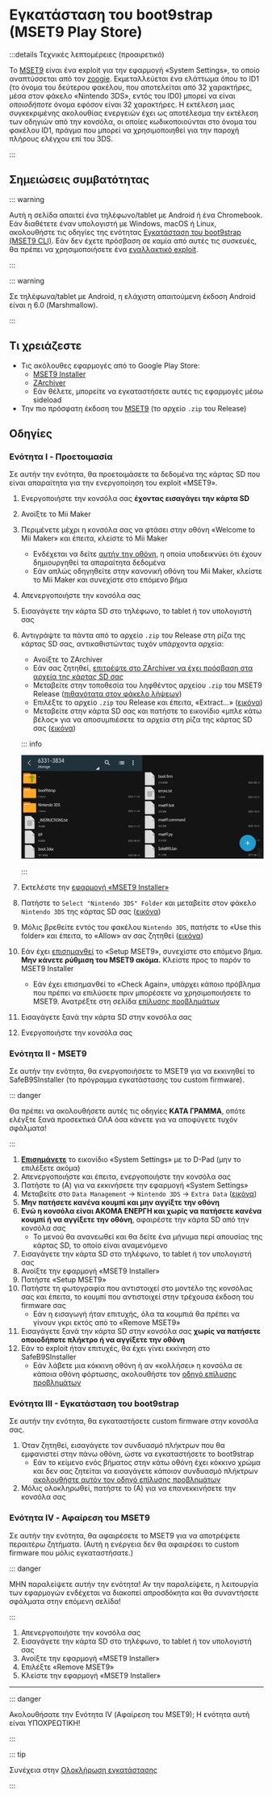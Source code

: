 # Εγκατάσταση του boot9strap (MSET9 Play Store)

:::details Τεχνικές λεπτομέρειες (προαιρετικό)

Το [MSET9](https://github.com/zoogie/MSET9) είναι ένα exploit για την εφαρμογή «System Settings», το οποίο αναπτύσσεται από τον [zoogie](https://github.com/zoogie). Εκμεταλλεύεται ένα ελάττωμα όπου το ID1 (το όνομα του δεύτερου φακέλου, που αποτελείται από 32 χαρακτήρες, μέσα στον φάκελο «Nintendo 3DS», εντός του ID0) μπορεί να είναι _οποιοδήποτε_ όνομα εφόσον είναι 32 χαρακτήρες. Η εκτέλεση μιας συγκεκριμένης ακολουθίας ενεργειών έχει ως αποτέλεσμα την εκτέλεση των οδηγιών από την κονσόλα, οι οποίες κωδικοποιούνται στο όνομα του φακέλου ID1, πράγμα που μπορεί να χρησιμοποιηθεί για την παροχή πλήρους ελέγχου επί του 3DS.

:::

## Σημειώσεις συμβατότητας

::: warning

Αυτή η σελίδα απαιτεί ένα τηλέφωνο/tablet με Android ή ένα Chromebook. Εάν διαθέτετε έναν υπολογιστή με Windows, macOS ή Linux, ακολουθήστε τις οδηγίες της ενότητας [Εγκατάσταση του boot9strap (MSET9 CLI)](installing-boot9strap-\(mset9-cli\)). Εάν δεν έχετε πρόσβαση σε καμία από αυτές τις συσκευές, θα πρέπει να χρησιμοποιήσετε ένα [εναλλακτικό exploit](https://wiki.hacks.guide/wiki/3DS:Alternate_Exploits).

:::

::: warning

Σε τηλέφωνα/tablet με Android, η ελάχιστη απαιτούμενη έκδοση Android είναι η 6.0 (Marshmallow).

:::

## Τι χρειάζεστε

- Τις ακόλουθες εφαρμογές από το Google Play Store:
  - [MSET9 Installer](https://play.google.com/store/apps/details?id=moe.saru.homebrew.console3ds.mset9_installer_android)
  - [ZArchiver](https://play.google.com/store/apps/details?id=ru.zdevs.zarchiver)
  - Εάν θέλετε, μπορείτε να εγκαταστήσετε αυτές τις εφαρμογές μέσω sideload
- Την πιο πρόσφατη έκδοση του [MSET9](https://github.com/zoogie/MSET9/releases/latest) (το αρχείο `.zip` του Release)

## Οδηγίες

### Ενότητα I - Προετοιμασία

Σε αυτήν την ενότητα, θα προετοιμάσετε τα δεδομένα της κάρτας SD που είναι απαραίτητα για την ενεργοποίηση του exploit «MSET9».

1. Ενεργοποιήστε την κονσόλα σας **έχοντας εισαγάγει την κάρτα SD**

2. Ανοίξτε το Mii Maker

3. Περιμένετε μέχρι η κονσόλα σας να φτάσει στην οθόνη «Welcome to Mii Maker» και έπειτα, κλείστε τό Mii Maker
   - Ενδέχεται να δείτε [αυτήν την οθόνη](/images/screenshots/mset9/mii-extdata.png), η οποία υποδεικνύει ότι έχουν δημιουργηθεί τα απαραίτητα δεδομένα
   - Εάν απλώς οδηγηθείτε στην κανονική οθόνη του Mii Maker, κλείστε το Mii Maker και συνεχίστε στο επόμενο βήμα

4. Απενεργοποιήστε την κονσόλα σας

5. Εισαγάγετε την κάρτα SD στο τηλέφωνο, το tablet ή τον υπολογιστή σας

6. Αντιγράψτε τα πάντα από το αρχείο `.zip` του Release στη ρίζα της κάρτας SD σας, αντικαθιστώντας τυχόν υπάρχοντα αρχεία:

   - Ανοίξτε το ZArchiver
   - Εάν σας ζητηθεί, [επιτρέψτε στο ZArchiver να έχει πρόσβαση στα αρχεία της κάρτας SD σας](/images/screenshots/mset9/zarchiver-allow.png)
   - Μεταβείτε στην τοποθεσία του ληφθέντος αρχείου `.zip` του MSET9 Release ([πιθανότατα στον φάκελο λήψεων](/images/screenshots/mset9/zarchiver-zip-location.png))
   - Επιλέξτε το αρχείο `.zip` του Release και έπειτα, «Extract...» ([εικόνα](/images/screenshots/mset9/zarchiver-extract-1.png))
   - Μεταβείτε στην κάρτα SD σας και πατήστε το εικονίδιο «μπλε κάτω βέλος» για να αποσυμπιέσετε τα αρχεία στη ρίζα της κάρτας SD σας ([εικόνα](/images/screenshots/mset9/zarchiver-extract-2.png))

   ::: info

   ![](/images/screenshots/mset9/mset9-root-layout-android.png)

   :::

7. Εκτελέστε την [εφαρμογή «MSET9 Installer»](/images/screenshots/mset9/mset9-setup-android.png)

8. Πατήστε το `Select "Nintendo 3DS" Folder` και μεταβείτε στον φάκελο `Nintendo 3DS` της κάρτας SD σας ([εικόνα](/images/screenshots/mset9/select-mset9-folder-1.png))

9. Μόλις βρεθείτε εντός του φακέλου `Nintendo 3DS`, πατήστε το «Use this folder» και έπειτα, το «Allow» αν σας ζητηθεί ([εικόνα](/images/screenshots/mset9/select-mset9-folder-2.png))

10. Εάν έχει [επισημανθεί](/images/screenshots/mset9/setup-mset9-highlighted.png) το «Setup MSET9», συνεχίστε στο επόμενο βήμα. **Μην κάνετε ρύθμιση του MSET9 ακόμα.** Κλείστε προς το παρόν το MSET9 Installer
    - Εάν έχει επισημανθεί το «Check Again», υπάρχει κάποιο πρόβλημα που πρέπει να επιλύσετε πριν μπορέσετε να χρησιμοποιήσετε το MSET9. Ανατρέξτε στη σελίδα [επίλυσης προβλημάτων](troubleshooting#installing-boot9strap-mset9)

11. Εισαγάγετε ξανά την κάρτα SD στην κονσόλα σας

12. Ενεργοποιήστε την κονσόλα σας

### Ενότητα II - MSET9

Σε αυτήν την ενότητα, θα ενεργοποιήσετε το MSET9 για να εκκινηθεί το SafeB9SInstaller (το πρόγραμμα εγκατάστασης του custom firmware).

::: danger

Θα πρέπει να ακολουθήσετε αυτές τις οδηγίες **ΚΑΤΑ ΓΡΑΜΜΑ**, οπότε ελέγξτε ξανά προσεκτικά ΟΛΑ όσα κάνετε για να αποφύγετε τυχόν σφάλματα!

:::

1. **[Επισημάνετε](/images/screenshots/mset9/hover-settings.png)** το εικονίδιο «System Settings» με το D-Pad (μην το επιλέξετε ακόμα)
2. Απενεργοποιήστε και έπειτα, ενεργοποιήστε την κονσόλα σας
3. Πατήστε το (A) για να εκκινήσετε την εφαρμογή «System Settings»
4. Μεταβείτε στο `Data Management` -> `Nintendo 3DS` -> `Extra Data` ([εικόνα](/images/screenshots/mset9/settings-extdata.png))
5. **Μην πατήσετε κανένα κουμπί και μην αγγίξτε την οθόνη**
6. **Ενώ η κονσόλα είναι ΑΚΟΜΑ ΕΝΕΡΓΗ και χωρίς να πατήσετε κανένα κουμπί ή να αγγίξετε την οθόνη**, αφαιρέστε την κάρτα SD από την κονσόλα σας
   - Το μενού θα ανανεωθεί και θα δείτε ένα μήνυμα περί απουσίας της κάρτας SD, το οποίο είναι αναμενόμενο
7. Εισαγάγετε την κάρτα SD στο τηλέφωνο, το tablet ή τον υπολογιστή σας
8. Ανοίξτε την εφαρμογή «MSET9 Installer»
9. Πατήστε «Setup MSET9»
10. Πατήστε τη φωτογραφία που αντιστοιχεί στο μοντέλο της κονσόλας σας και έπειτα, το κουμπί που αντιστοιχεί στην τρέχουσα έκδοση του firmware σας
    - Εάν η εισαγωγή ήταν επιτυχής, όλα τα κουμπιά θα πρέπει να γίνουν γκρι εκτός από το «Remove MSET9»
11. Εισαγάγετε ξανά την κάρτα SD στην κονσόλα σας **χωρίς να πατήσετε οποιοδήποτε πλήκτρο ή να αγγίξετε την οθόνη**
12. Εάν το exploit ήταν επιτυχές, θα έχει γίνει εκκίνηση στο SafeB9SInstaller
    - Εάν λάβετε μια κόκκινη οθόνη ή αν «κολλήσει» η κονσόλα σε κάποια οθόνη φόρτωσης, ακολουθήστε τον [οδηγό επίλυσης προβλημάτων](troubleshooting#installing-boot9strap-mset9)

### Ενότητα IIΙ - Εγκατάσταση του boot9strap

Σε αυτήν την ενότητα, θα εγκαταστήσετε custom firmware στην κονσόλα σας.

1. Όταν ζητηθεί, εισαγάγετε τον συνδυασμό πλήκτρων που θα εμφανιστεί στην πάνω οθόνη, ώστε να εγκαταστήσετε το boot9strap
   - Εάν το κείμενο ενός βήματος στην κάτω οθόνη έχει κόκκινο χρώμα και δεν σας ζητείται να εισαγάγετε κάποιον συνδυασμό πλήκτρων [ακολουθήστε αυτόν τον οδηγό επίλυσης προβλημάτων](troubleshooting#issues-with-safeb9sinstaller)
2. Μόλις ολοκληρωθεί, πατήστε το (Α) για να επανεκκινήσετε την κονσόλα σας

<!--@include: ./_include/configure-luma3ds.md -->

### Ενότητα IV - Αφαίρεση του MSET9

Σε αυτήν την ενότητα, θα αφαιρέσετε το MSET9 για να αποτρέψετε περαιτέρω ζητήματα. (Αυτή η ενέργεια δεν θα αφαιρέσει το custom firmware που μόλις εγκαταστήσατε.)

::: danger

ΜΗΝ παραλείψετε αυτήν την ενότητα! Αν την παραλείψετε, η λειτουργία των εφαρμογών ενδέχεται να διακοπεί απροσδόκητα και θα συναντήσετε σφάλματα στην επόμενη σελίδα!

:::

1. Απενεργοποιήστε την κονσόλα σας
2. Εισαγάγετε την κάρτα SD στο τηλέφωνο, το tablet ή τον υπολογιστή σας
3. Ανοίξτε την εφαρμογή «MSET9 Installer»
4. Επιλέξτε «Remove MSET9»
5. Κλείστε την εφαρμογή «MSET9 Installer»

<!--@include: ./_include/luma3ds-installed-note.md -->

___

::: danger

Ακολουθήσατε την Ενότητα IV (Αφαίρεση του MSET9); Η ενότητα αυτή είναι ΥΠΟΧΡΕΩΤΙΚΗ!

:::

::: tip

Συνέχεια στην [Ολοκλήρωση εγκατάστασης](finalizing-setup)

:::
